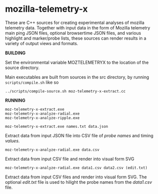 # mozilla-telemetry-x

These are C++ sources for creating experimental analyses of mozilla telemetry data. Together with input data in the form of Mozilla telemetry main ping JSON files, optional browsertime JSON files, and various highlight and marker/probe lists, these sources can render results in a variety of output views and formats.


**BUILDING**

Set the environmental variable MOZTELEMETRYX to the location of the source directory.


Main executables are built from sources in the src directory, by running `scripts/compile.sh` like so
```
../scripts/compile-source.sh moz-telemetry-x-extract.cc
```

**RUNNING**

```
moz-telemetry-x-extract.exe
moz-telemetry-x-analyze-radial.exe
moz-telemetry-x-analyze-ripple.exe
```


`moz-telemetry-x-extract.exe names.txt data.json`

Extract data from input JSON file into CSV file of *probe names* and timing *values*.


`moz-telemetry-x-analyze-radial.exe data.csv`

Extract data from input CSV file and render into visual form SVG


`moz-telemetry-x-analyze-radial.exe data1.csv data2.csv (edit.txt)`

Extract data from input CSV files and render into visual form SVG. The optional *edit.txt* file is used to hilight the probe names from the *data1.csv* file. 


